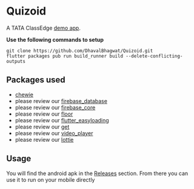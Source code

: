 # Quizoid

A TATA ClassEdge [demo app](https://github.com/classedge/demo-app/tree/main/assign1).

**Use the following commands to setup**
```
git clone https://github.com/DhavalBhagwat/Quizoid.git
flutter packages pub run build_runner build --delete-conflicting-outputs
```

## Packages used
* [chewie](https://pub.dev/packages/chewie)
* please review our [firebase_database](https://pub.dev/packages/firebase_database)
* please review our [firebase_core](https://pub.dev/packages/firebase_core)
* please review our [floor](https://pub.dev/packages/floor)
* please review our [flutter_easyloading](https://pub.dev/packages/flutter_easyloading)
* please review our [get](https://pub.dev/packages/get)
* please review our [video_player](https://pub.dev/packages/video_player)
* please review our [lottie](https://pub.dev/packages/lottie)


## Usage
You will find the android apk in the [Releases](https://github.com/DhavalBhagwat/Quizoid/releases) section. From there you can use it to run on your mobile directly
